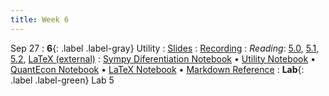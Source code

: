 ```yaml
---
title: Week 6
---
```


Sep 27
: **6**{: .label .label-gray} Utility
: [Slides](https://docs.google.com/presentation/d/1cn9DWKoR_kpCKrJj1F-4NqGW7jqGh6In0LlRhjHGeHE)
: [Recording](https://kaltura.berkeley.edu/media/DATA%2088E%2C%20LEC%20001%20(Fall%202023)/1_c9fzzyha)
: *Reading*: [5.0](https://data-88e.github.io/textbook/content/05-utility/index.html), [5.1](https://data-88e.github.io/textbook/content/05-utility/utility.html), [5.2](https://data-88e.github.io/textbook/content/05-utility/budget-constraints.html), [LaTeX (external)](https://www.overleaf.com/learn/latex/Learn_LaTeX_in_30_minutes)
: [Sympy Diferentiation Notebook](https://datahub.berkeley.edu/hub/user-redirect/git-pull?repo=https%3A%2F%2Fgithub.com%2Fdata-88e%2Ffa23-materials&urlpath=retro%2Ftree%2Ffa23-materials%2Flec%2Flec06%2F6.1-Sympy-Differentiation.ipynb&branch=main) &#8226; [Utility Notebook](https://datahub.berkeley.edu/hub/user-redirect/git-pull?repo=https%3A%2F%2Fgithub.com%2Fdata-88e%2Ffa23-materials&urlpath=retro%2Ftree%2Ffa23-materials%2Flec%2Flec06%2F6.2-3D-utility.ipynb&branch=main) &#8226; [QuantEcon Notebook](https://datahub.berkeley.edu/hub/user-redirect/git-pull?repo=https%3A%2F%2Fgithub.com%2Fdata-88e%2Ffa23-materials&urlpath=retro%2Ftree%2Ffa23-materials%2Flec%2Flec06%2F6.3-QuantEcon-Optimization.ipynb&branch=main) &#8226; [LaTeX Notebook](https://datahub.berkeley.edu/hub/user-redirect/git-pull?repo=https%3A%2F%2Fgithub.com%2Fdata-88e%2Ffa23-materials&urlpath=retro%2Ftree%2Ffa23-materials%2Flec%2Flec06%2F6.4-latex.ipynb&branch=main) &#8226; [Markdown Reference](https://www.markdownguide.org/cheat-sheet/)
: **Lab**{: .label .label-green} Lab 5
